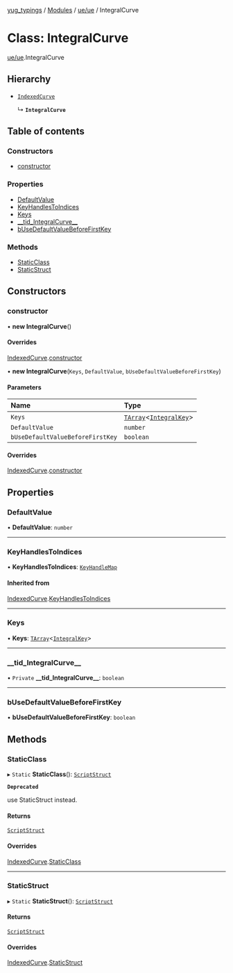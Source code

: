 [yug_typings](../README.md) / [Modules](../modules.md) / [ue/ue](../modules/ue_ue.md) / IntegralCurve

# Class: IntegralCurve

[ue/ue](../modules/ue_ue.md).IntegralCurve

## Hierarchy

- [`IndexedCurve`](ue_ue.IndexedCurve.md)

  ↳ **`IntegralCurve`**

## Table of contents

### Constructors

- [constructor](ue_ue.IntegralCurve.md#constructor)

### Properties

- [DefaultValue](ue_ue.IntegralCurve.md#defaultvalue)
- [KeyHandlesToIndices](ue_ue.IntegralCurve.md#keyhandlestoindices)
- [Keys](ue_ue.IntegralCurve.md#keys)
- [\_\_tid\_IntegralCurve\_\_](ue_ue.IntegralCurve.md#__tid_integralcurve__)
- [bUseDefaultValueBeforeFirstKey](ue_ue.IntegralCurve.md#busedefaultvaluebeforefirstkey)

### Methods

- [StaticClass](ue_ue.IntegralCurve.md#staticclass)
- [StaticStruct](ue_ue.IntegralCurve.md#staticstruct)

## Constructors

### constructor

• **new IntegralCurve**()

#### Overrides

[IndexedCurve](ue_ue.IndexedCurve.md).[constructor](ue_ue.IndexedCurve.md#constructor)

• **new IntegralCurve**(`Keys`, `DefaultValue`, `bUseDefaultValueBeforeFirstKey`)

#### Parameters

| Name | Type |
| :------ | :------ |
| `Keys` | [`TArray`](../interfaces/ue_puerts.TArray.md)<[`IntegralKey`](ue_ue.IntegralKey.md)\> |
| `DefaultValue` | `number` |
| `bUseDefaultValueBeforeFirstKey` | `boolean` |

#### Overrides

[IndexedCurve](ue_ue.IndexedCurve.md).[constructor](ue_ue.IndexedCurve.md#constructor)

## Properties

### DefaultValue

• **DefaultValue**: `number`

___

### KeyHandlesToIndices

• **KeyHandlesToIndices**: [`KeyHandleMap`](ue_ue.KeyHandleMap.md)

#### Inherited from

[IndexedCurve](ue_ue.IndexedCurve.md).[KeyHandlesToIndices](ue_ue.IndexedCurve.md#keyhandlestoindices)

___

### Keys

• **Keys**: [`TArray`](../interfaces/ue_puerts.TArray.md)<[`IntegralKey`](ue_ue.IntegralKey.md)\>

___

### \_\_tid\_IntegralCurve\_\_

• `Private` **\_\_tid\_IntegralCurve\_\_**: `boolean`

___

### bUseDefaultValueBeforeFirstKey

• **bUseDefaultValueBeforeFirstKey**: `boolean`

## Methods

### StaticClass

▸ `Static` **StaticClass**(): [`ScriptStruct`](ue_ue.ScriptStruct.md)

**`Deprecated`**

use StaticStruct instead.

#### Returns

[`ScriptStruct`](ue_ue.ScriptStruct.md)

#### Overrides

[IndexedCurve](ue_ue.IndexedCurve.md).[StaticClass](ue_ue.IndexedCurve.md#staticclass)

___

### StaticStruct

▸ `Static` **StaticStruct**(): [`ScriptStruct`](ue_ue.ScriptStruct.md)

#### Returns

[`ScriptStruct`](ue_ue.ScriptStruct.md)

#### Overrides

[IndexedCurve](ue_ue.IndexedCurve.md).[StaticStruct](ue_ue.IndexedCurve.md#staticstruct)
